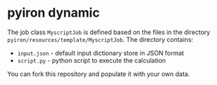 # pyiron dynamic 
The job class `MyscriptJob` is defined based on the files in the directory `pyiron/resources/template/MyscriptJob`. The directory contains: 

- `input.json` - default input dictionary store in JSON format
- `script.py` - python script to execute the calculation

You can fork this repository and populate it with your own data.
